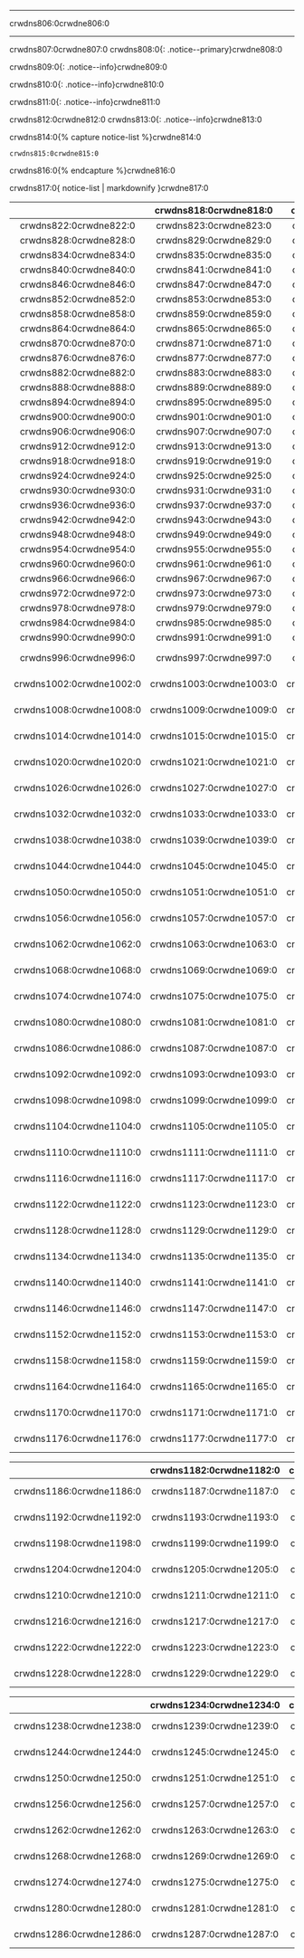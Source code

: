 * * *

crwdns806:0crwdne806:0

* * *

crwdns807:0crwdne807:0 crwdns808:0{: .notice--primary}crwdne808:0

crwdns809:0{: .notice--info}crwdne809:0

crwdns810:0{: .notice--info}crwdne810:0

crwdns811:0{: .notice--info}crwdne811:0

crwdns812:0crwdne812:0 crwdns813:0{: .notice--info}crwdne813:0

crwdns814:0{% capture notice-list %}crwdne814:0

    crwdns815:0crwdne815:0
    

crwdns816:0{% endcapture %}crwdne816:0

<div class="notice">crwdns817:0{ notice-list | markdownify }crwdne817:0</div>

|                          |  crwdns818:0crwdne818:0  |  crwdns819:0crwdne819:0  |  crwdns820:0crwdne820:0  |                crwdns821:0crwdne821:0                 |
|:------------------------:|:------------------------:|:------------------------:|:------------------------:|:-----------------------------------------------------:|
|  crwdns822:0crwdne822:0  |  crwdns823:0crwdne823:0  |  crwdns824:0crwdne824:0  |  crwdns825:0crwdne825:0  |   ![crwdns827:0crwdne827:0](crwdns826:0crwdne826:0)   |
|  crwdns828:0crwdne828:0  |  crwdns829:0crwdne829:0  |  crwdns830:0crwdne830:0  |  crwdns831:0crwdne831:0  |   ![crwdns833:0crwdne833:0](crwdns832:0crwdne832:0)   |
|  crwdns834:0crwdne834:0  |  crwdns835:0crwdne835:0  |  crwdns836:0crwdne836:0  |  crwdns837:0crwdne837:0  |   ![crwdns839:0crwdne839:0](crwdns838:0crwdne838:0)   |
|  crwdns840:0crwdne840:0  |  crwdns841:0crwdne841:0  |  crwdns842:0crwdne842:0  |  crwdns843:0crwdne843:0  |   ![crwdns845:0crwdne845:0](crwdns844:0crwdne844:0)   |
|  crwdns846:0crwdne846:0  |  crwdns847:0crwdne847:0  |  crwdns848:0crwdne848:0  |  crwdns849:0crwdne849:0  |   ![crwdns851:0crwdne851:0](crwdns850:0crwdne850:0)   |
|  crwdns852:0crwdne852:0  |  crwdns853:0crwdne853:0  |  crwdns854:0crwdne854:0  |  crwdns855:0crwdne855:0  |   ![crwdns857:0crwdne857:0](crwdns856:0crwdne856:0)   |
|  crwdns858:0crwdne858:0  |  crwdns859:0crwdne859:0  |  crwdns860:0crwdne860:0  |  crwdns861:0crwdne861:0  |   ![crwdns863:0crwdne863:0](crwdns862:0crwdne862:0)   |
|  crwdns864:0crwdne864:0  |  crwdns865:0crwdne865:0  |  crwdns866:0crwdne866:0  |  crwdns867:0crwdne867:0  |   ![crwdns869:0crwdne869:0](crwdns868:0crwdne868:0)   |
|  crwdns870:0crwdne870:0  |  crwdns871:0crwdne871:0  |  crwdns872:0crwdne872:0  |  crwdns873:0crwdne873:0  |   ![crwdns875:0crwdne875:0](crwdns874:0crwdne874:0)   |
|  crwdns876:0crwdne876:0  |  crwdns877:0crwdne877:0  |  crwdns878:0crwdne878:0  |  crwdns879:0crwdne879:0  |   ![crwdns881:0crwdne881:0](crwdns880:0crwdne880:0)   |
|  crwdns882:0crwdne882:0  |  crwdns883:0crwdne883:0  |  crwdns884:0crwdne884:0  |  crwdns885:0crwdne885:0  |   ![crwdns887:0crwdne887:0](crwdns886:0crwdne886:0)   |
|  crwdns888:0crwdne888:0  |  crwdns889:0crwdne889:0  |  crwdns890:0crwdne890:0  |  crwdns891:0crwdne891:0  |   ![crwdns893:0crwdne893:0](crwdns892:0crwdne892:0)   |
|  crwdns894:0crwdne894:0  |  crwdns895:0crwdne895:0  |  crwdns896:0crwdne896:0  |  crwdns897:0crwdne897:0  |   ![crwdns899:0crwdne899:0](crwdns898:0crwdne898:0)   |
|  crwdns900:0crwdne900:0  |  crwdns901:0crwdne901:0  |  crwdns902:0crwdne902:0  |  crwdns903:0crwdne903:0  |   ![crwdns905:0crwdne905:0](crwdns904:0crwdne904:0)   |
|  crwdns906:0crwdne906:0  |  crwdns907:0crwdne907:0  |  crwdns908:0crwdne908:0  |  crwdns909:0crwdne909:0  |   ![crwdns911:0crwdne911:0](crwdns910:0crwdne910:0)   |
|  crwdns912:0crwdne912:0  |  crwdns913:0crwdne913:0  |  crwdns914:0crwdne914:0  |  crwdns915:0crwdne915:0  |   ![crwdns917:0crwdne917:0](crwdns916:0crwdne916:0)   |
|  crwdns918:0crwdne918:0  |  crwdns919:0crwdne919:0  |  crwdns920:0crwdne920:0  |  crwdns921:0crwdne921:0  |   ![crwdns923:0crwdne923:0](crwdns922:0crwdne922:0)   |
|  crwdns924:0crwdne924:0  |  crwdns925:0crwdne925:0  |  crwdns926:0crwdne926:0  |  crwdns927:0crwdne927:0  |   ![crwdns929:0crwdne929:0](crwdns928:0crwdne928:0)   |
|  crwdns930:0crwdne930:0  |  crwdns931:0crwdne931:0  |  crwdns932:0crwdne932:0  |  crwdns933:0crwdne933:0  |   ![crwdns935:0crwdne935:0](crwdns934:0crwdne934:0)   |
|  crwdns936:0crwdne936:0  |  crwdns937:0crwdne937:0  |  crwdns938:0crwdne938:0  |  crwdns939:0crwdne939:0  |   ![crwdns941:0crwdne941:0](crwdns940:0crwdne940:0)   |
|  crwdns942:0crwdne942:0  |  crwdns943:0crwdne943:0  |  crwdns944:0crwdne944:0  |  crwdns945:0crwdne945:0  |   ![crwdns947:0crwdne947:0](crwdns946:0crwdne946:0)   |
|  crwdns948:0crwdne948:0  |  crwdns949:0crwdne949:0  |  crwdns950:0crwdne950:0  |  crwdns951:0crwdne951:0  |   ![crwdns953:0crwdne953:0](crwdns952:0crwdne952:0)   |
|  crwdns954:0crwdne954:0  |  crwdns955:0crwdne955:0  |  crwdns956:0crwdne956:0  |  crwdns957:0crwdne957:0  |   ![crwdns959:0crwdne959:0](crwdns958:0crwdne958:0)   |
|  crwdns960:0crwdne960:0  |  crwdns961:0crwdne961:0  |  crwdns962:0crwdne962:0  |  crwdns963:0crwdne963:0  |   ![crwdns965:0crwdne965:0](crwdns964:0crwdne964:0)   |
|  crwdns966:0crwdne966:0  |  crwdns967:0crwdne967:0  |  crwdns968:0crwdne968:0  |  crwdns969:0crwdne969:0  |   ![crwdns971:0crwdne971:0](crwdns970:0crwdne970:0)   |
|  crwdns972:0crwdne972:0  |  crwdns973:0crwdne973:0  |  crwdns974:0crwdne974:0  |  crwdns975:0crwdne975:0  |   ![crwdns977:0crwdne977:0](crwdns976:0crwdne976:0)   |
|  crwdns978:0crwdne978:0  |  crwdns979:0crwdne979:0  |  crwdns980:0crwdne980:0  |  crwdns981:0crwdne981:0  |   ![crwdns983:0crwdne983:0](crwdns982:0crwdne982:0)   |
|  crwdns984:0crwdne984:0  |  crwdns985:0crwdne985:0  |  crwdns986:0crwdne986:0  |  crwdns987:0crwdne987:0  |   ![crwdns989:0crwdne989:0](crwdns988:0crwdne988:0)   |
|  crwdns990:0crwdne990:0  |  crwdns991:0crwdne991:0  |  crwdns992:0crwdne992:0  |  crwdns993:0crwdne993:0  |   ![crwdns995:0crwdne995:0](crwdns994:0crwdne994:0)   |
|  crwdns996:0crwdne996:0  |  crwdns997:0crwdne997:0  |  crwdns998:0crwdne998:0  |  crwdns999:0crwdne999:0  | ![crwdns1001:0crwdne1001:0](crwdns1000:0crwdne1000:0) |
| crwdns1002:0crwdne1002:0 | crwdns1003:0crwdne1003:0 | crwdns1004:0crwdne1004:0 | crwdns1005:0crwdne1005:0 | ![crwdns1007:0crwdne1007:0](crwdns1006:0crwdne1006:0) |
| crwdns1008:0crwdne1008:0 | crwdns1009:0crwdne1009:0 | crwdns1010:0crwdne1010:0 | crwdns1011:0crwdne1011:0 | ![crwdns1013:0crwdne1013:0](crwdns1012:0crwdne1012:0) |
| crwdns1014:0crwdne1014:0 | crwdns1015:0crwdne1015:0 | crwdns1016:0crwdne1016:0 | crwdns1017:0crwdne1017:0 | ![crwdns1019:0crwdne1019:0](crwdns1018:0crwdne1018:0) |
| crwdns1020:0crwdne1020:0 | crwdns1021:0crwdne1021:0 | crwdns1022:0crwdne1022:0 | crwdns1023:0crwdne1023:0 | ![crwdns1025:0crwdne1025:0](crwdns1024:0crwdne1024:0) |
| crwdns1026:0crwdne1026:0 | crwdns1027:0crwdne1027:0 | crwdns1028:0crwdne1028:0 | crwdns1029:0crwdne1029:0 | ![crwdns1031:0crwdne1031:0](crwdns1030:0crwdne1030:0) |
| crwdns1032:0crwdne1032:0 | crwdns1033:0crwdne1033:0 | crwdns1034:0crwdne1034:0 | crwdns1035:0crwdne1035:0 | ![crwdns1037:0crwdne1037:0](crwdns1036:0crwdne1036:0) |
| crwdns1038:0crwdne1038:0 | crwdns1039:0crwdne1039:0 | crwdns1040:0crwdne1040:0 | crwdns1041:0crwdne1041:0 | ![crwdns1043:0crwdne1043:0](crwdns1042:0crwdne1042:0) |
| crwdns1044:0crwdne1044:0 | crwdns1045:0crwdne1045:0 | crwdns1046:0crwdne1046:0 | crwdns1047:0crwdne1047:0 | ![crwdns1049:0crwdne1049:0](crwdns1048:0crwdne1048:0) |
| crwdns1050:0crwdne1050:0 | crwdns1051:0crwdne1051:0 | crwdns1052:0crwdne1052:0 | crwdns1053:0crwdne1053:0 | ![crwdns1055:0crwdne1055:0](crwdns1054:0crwdne1054:0) |
| crwdns1056:0crwdne1056:0 | crwdns1057:0crwdne1057:0 | crwdns1058:0crwdne1058:0 | crwdns1059:0crwdne1059:0 | ![crwdns1061:0crwdne1061:0](crwdns1060:0crwdne1060:0) |
| crwdns1062:0crwdne1062:0 | crwdns1063:0crwdne1063:0 | crwdns1064:0crwdne1064:0 | crwdns1065:0crwdne1065:0 | ![crwdns1067:0crwdne1067:0](crwdns1066:0crwdne1066:0) |
| crwdns1068:0crwdne1068:0 | crwdns1069:0crwdne1069:0 | crwdns1070:0crwdne1070:0 | crwdns1071:0crwdne1071:0 | ![crwdns1073:0crwdne1073:0](crwdns1072:0crwdne1072:0) |
| crwdns1074:0crwdne1074:0 | crwdns1075:0crwdne1075:0 | crwdns1076:0crwdne1076:0 | crwdns1077:0crwdne1077:0 | ![crwdns1079:0crwdne1079:0](crwdns1078:0crwdne1078:0) |
| crwdns1080:0crwdne1080:0 | crwdns1081:0crwdne1081:0 | crwdns1082:0crwdne1082:0 | crwdns1083:0crwdne1083:0 | ![crwdns1085:0crwdne1085:0](crwdns1084:0crwdne1084:0) |
| crwdns1086:0crwdne1086:0 | crwdns1087:0crwdne1087:0 | crwdns1088:0crwdne1088:0 | crwdns1089:0crwdne1089:0 | ![crwdns1091:0crwdne1091:0](crwdns1090:0crwdne1090:0) |
| crwdns1092:0crwdne1092:0 | crwdns1093:0crwdne1093:0 | crwdns1094:0crwdne1094:0 | crwdns1095:0crwdne1095:0 | ![crwdns1097:0crwdne1097:0](crwdns1096:0crwdne1096:0) |
| crwdns1098:0crwdne1098:0 | crwdns1099:0crwdne1099:0 | crwdns1100:0crwdne1100:0 | crwdns1101:0crwdne1101:0 | ![crwdns1103:0crwdne1103:0](crwdns1102:0crwdne1102:0) |
| crwdns1104:0crwdne1104:0 | crwdns1105:0crwdne1105:0 | crwdns1106:0crwdne1106:0 | crwdns1107:0crwdne1107:0 | ![crwdns1109:0crwdne1109:0](crwdns1108:0crwdne1108:0) |
| crwdns1110:0crwdne1110:0 | crwdns1111:0crwdne1111:0 | crwdns1112:0crwdne1112:0 | crwdns1113:0crwdne1113:0 | ![crwdns1115:0crwdne1115:0](crwdns1114:0crwdne1114:0) |
| crwdns1116:0crwdne1116:0 | crwdns1117:0crwdne1117:0 | crwdns1118:0crwdne1118:0 | crwdns1119:0crwdne1119:0 | ![crwdns1121:0crwdne1121:0](crwdns1120:0crwdne1120:0) |
| crwdns1122:0crwdne1122:0 | crwdns1123:0crwdne1123:0 | crwdns1124:0crwdne1124:0 | crwdns1125:0crwdne1125:0 | ![crwdns1127:0crwdne1127:0](crwdns1126:0crwdne1126:0) |
| crwdns1128:0crwdne1128:0 | crwdns1129:0crwdne1129:0 | crwdns1130:0crwdne1130:0 | crwdns1131:0crwdne1131:0 | ![crwdns1133:0crwdne1133:0](crwdns1132:0crwdne1132:0) |
| crwdns1134:0crwdne1134:0 | crwdns1135:0crwdne1135:0 | crwdns1136:0crwdne1136:0 | crwdns1137:0crwdne1137:0 | ![crwdns1139:0crwdne1139:0](crwdns1138:0crwdne1138:0) |
| crwdns1140:0crwdne1140:0 | crwdns1141:0crwdne1141:0 | crwdns1142:0crwdne1142:0 | crwdns1143:0crwdne1143:0 | ![crwdns1145:0crwdne1145:0](crwdns1144:0crwdne1144:0) |
| crwdns1146:0crwdne1146:0 | crwdns1147:0crwdne1147:0 | crwdns1148:0crwdne1148:0 | crwdns1149:0crwdne1149:0 | ![crwdns1151:0crwdne1151:0](crwdns1150:0crwdne1150:0) |
| crwdns1152:0crwdne1152:0 | crwdns1153:0crwdne1153:0 | crwdns1154:0crwdne1154:0 | crwdns1155:0crwdne1155:0 | ![crwdns1157:0crwdne1157:0](crwdns1156:0crwdne1156:0) |
| crwdns1158:0crwdne1158:0 | crwdns1159:0crwdne1159:0 | crwdns1160:0crwdne1160:0 | crwdns1161:0crwdne1161:0 | ![crwdns1163:0crwdne1163:0](crwdns1162:0crwdne1162:0) |
| crwdns1164:0crwdne1164:0 | crwdns1165:0crwdne1165:0 | crwdns1166:0crwdne1166:0 | crwdns1167:0crwdne1167:0 | ![crwdns1169:0crwdne1169:0](crwdns1168:0crwdne1168:0) |
| crwdns1170:0crwdne1170:0 | crwdns1171:0crwdne1171:0 | crwdns1172:0crwdne1172:0 | crwdns1173:0crwdne1173:0 | ![crwdns1175:0crwdne1175:0](crwdns1174:0crwdne1174:0) |
| crwdns1176:0crwdne1176:0 | crwdns1177:0crwdne1177:0 | crwdns1178:0crwdne1178:0 | crwdns1179:0crwdne1179:0 | ![crwdns1181:0crwdne1181:0](crwdns1180:0crwdne1180:0) |

|                          | crwdns1182:0crwdne1182:0 | crwdns1183:0crwdne1183:0 | crwdns1184:0crwdne1184:0 |               crwdns1185:0crwdne1185:0                |
|:------------------------:|:------------------------:|:------------------------:|:------------------------:|:-----------------------------------------------------:|
| crwdns1186:0crwdne1186:0 | crwdns1187:0crwdne1187:0 | crwdns1188:0crwdne1188:0 | crwdns1189:0crwdne1189:0 | ![crwdns1191:0crwdne1191:0](crwdns1190:0crwdne1190:0) |
| crwdns1192:0crwdne1192:0 | crwdns1193:0crwdne1193:0 | crwdns1194:0crwdne1194:0 | crwdns1195:0crwdne1195:0 | ![crwdns1197:0crwdne1197:0](crwdns1196:0crwdne1196:0) |
| crwdns1198:0crwdne1198:0 | crwdns1199:0crwdne1199:0 | crwdns1200:0crwdne1200:0 | crwdns1201:0crwdne1201:0 | ![crwdns1203:0crwdne1203:0](crwdns1202:0crwdne1202:0) |
| crwdns1204:0crwdne1204:0 | crwdns1205:0crwdne1205:0 | crwdns1206:0crwdne1206:0 | crwdns1207:0crwdne1207:0 | ![crwdns1209:0crwdne1209:0](crwdns1208:0crwdne1208:0) |
| crwdns1210:0crwdne1210:0 | crwdns1211:0crwdne1211:0 | crwdns1212:0crwdne1212:0 | crwdns1213:0crwdne1213:0 | ![crwdns1215:0crwdne1215:0](crwdns1214:0crwdne1214:0) |
| crwdns1216:0crwdne1216:0 | crwdns1217:0crwdne1217:0 | crwdns1218:0crwdne1218:0 | crwdns1219:0crwdne1219:0 | ![crwdns1221:0crwdne1221:0](crwdns1220:0crwdne1220:0) |
| crwdns1222:0crwdne1222:0 | crwdns1223:0crwdne1223:0 | crwdns1224:0crwdne1224:0 | crwdns1225:0crwdne1225:0 | ![crwdns1227:0crwdne1227:0](crwdns1226:0crwdne1226:0) |
| crwdns1228:0crwdne1228:0 | crwdns1229:0crwdne1229:0 | crwdns1230:0crwdne1230:0 | crwdns1231:0crwdne1231:0 | ![crwdns1233:0crwdne1233:0](crwdns1232:0crwdne1232:0) |

|                          | crwdns1234:0crwdne1234:0 | crwdns1235:0crwdne1235:0 | crwdns1236:0crwdne1236:0 |               crwdns1237:0crwdne1237:0                |
|:------------------------:|:------------------------:|:------------------------:|:------------------------:|:-----------------------------------------------------:|
| crwdns1238:0crwdne1238:0 | crwdns1239:0crwdne1239:0 | crwdns1240:0crwdne1240:0 | crwdns1241:0crwdne1241:0 | ![crwdns1243:0crwdne1243:0](crwdns1242:0crwdne1242:0) |
| crwdns1244:0crwdne1244:0 | crwdns1245:0crwdne1245:0 | crwdns1246:0crwdne1246:0 | crwdns1247:0crwdne1247:0 | ![crwdns1249:0crwdne1249:0](crwdns1248:0crwdne1248:0) |
| crwdns1250:0crwdne1250:0 | crwdns1251:0crwdne1251:0 | crwdns1252:0crwdne1252:0 | crwdns1253:0crwdne1253:0 | ![crwdns1255:0crwdne1255:0](crwdns1254:0crwdne1254:0) |
| crwdns1256:0crwdne1256:0 | crwdns1257:0crwdne1257:0 | crwdns1258:0crwdne1258:0 | crwdns1259:0crwdne1259:0 | ![crwdns1261:0crwdne1261:0](crwdns1260:0crwdne1260:0) |
| crwdns1262:0crwdne1262:0 | crwdns1263:0crwdne1263:0 | crwdns1264:0crwdne1264:0 | crwdns1265:0crwdne1265:0 | ![crwdns1267:0crwdne1267:0](crwdns1266:0crwdne1266:0) |
| crwdns1268:0crwdne1268:0 | crwdns1269:0crwdne1269:0 | crwdns1270:0crwdne1270:0 | crwdns1271:0crwdne1271:0 | ![crwdns1273:0crwdne1273:0](crwdns1272:0crwdne1272:0) |
| crwdns1274:0crwdne1274:0 | crwdns1275:0crwdne1275:0 | crwdns1276:0crwdne1276:0 | crwdns1277:0crwdne1277:0 | ![crwdns1279:0crwdne1279:0](crwdns1278:0crwdne1278:0) |
| crwdns1280:0crwdne1280:0 | crwdns1281:0crwdne1281:0 | crwdns1282:0crwdne1282:0 | crwdns1283:0crwdne1283:0 | ![crwdns1285:0crwdne1285:0](crwdns1284:0crwdne1284:0) |
| crwdns1286:0crwdne1286:0 | crwdns1287:0crwdne1287:0 | crwdns1288:0crwdne1288:0 | crwdns1289:0crwdne1289:0 | ![crwdns1291:0crwdne1291:0](crwdns1290:0crwdne1290:0) |